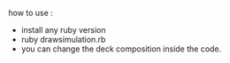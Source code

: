how to use :
- install any ruby version
- ruby drawsimulation.rb
- you can change the deck composition inside the code.